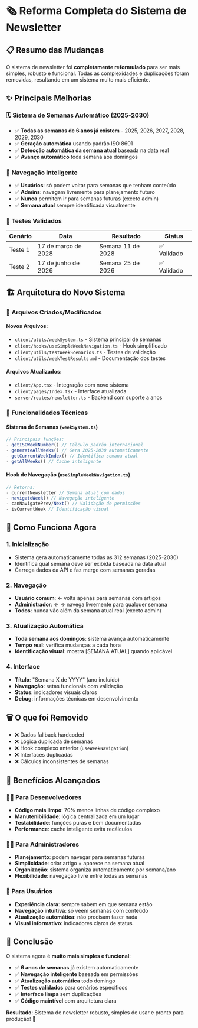 # 🗞️ Reforma Completa do Sistema de Newsletter

## 📋 Resumo das Mudanças

O sistema de newsletter foi **completamente reformulado** para ser mais simples, robusto e funcional. Todas as complexidades e duplicações foram removidas, resultando em um sistema muito mais eficiente.

## ✨ Principais Melhorias

### 🗓️ **Sistema de Semanas Automático (2025-2030)**
- ✅ **Todas as semanas de 6 anos já existem** - 2025, 2026, 2027, 2028, 2029, 2030
- ✅ **Geração automática** usando padrão ISO 8601
- ✅ **Detecção automática da semana atual** baseada na data real
- ✅ **Avanço automático** toda semana aos domingos

### 👥 **Navegação Inteligente**
- ✅ **Usuários**: só podem voltar para semanas que tenham conteúdo
- ✅ **Admins**: navegam livremente para planejamento futuro
- ✅ **Nunca** permitem ir para semanas futuras (exceto admin)
- ✅ **Semana atual** sempre identificada visualmente

### 🧪 **Testes Validados**

| Cenário | Data | Resultado | Status |
|---------|------|-----------|--------|
| Teste 1 | 17 de março de 2028 | Semana 11 de 2028 | ✅ Validado |
| Teste 2 | 17 de junho de 2026 | Semana 25 de 2026 | ✅ Validado |

## 🏗️ Arquitetura do Novo Sistema

### 📁 **Arquivos Criados/Modificados**

#### **Novos Arquivos:**
- `client/utils/weekSystem.ts` - Sistema principal de semanas
- `client/hooks/useSimpleWeekNavigation.ts` - Hook simplificado
- `client/utils/testWeekScenarios.ts` - Testes de validação
- `client/utils/weekTestResults.md` - Documentação dos testes

#### **Arquivos Atualizados:**
- `client/App.tsx` - Integração com novo sistema
- `client/pages/Index.tsx` - Interface atualizada  
- `server/routes/newsletter.ts` - Backend com suporte a anos

### 🔧 **Funcionalidades Técnicas**

#### **Sistema de Semanas (`weekSystem.ts`)**
```typescript
// Principais funções:
- getISOWeekNumber() // Cálculo padrão internacional
- generateAllWeeks() // Gera 2025-2030 automaticamente  
- getCurrentWeekIndex() // Identifica semana atual
- getAllWeeks() // Cache inteligente
```

#### **Hook de Navegação (`useSimpleWeekNavigation.ts`)**
```typescript
// Retorna:
- currentNewsletter // Semana atual com dados
- navigateWeek() // Navegação inteligente
- canNavigatePrev/Next() // Validação de permissões
- isCurrentWeek // Identificação visual
```

## 🎯 **Como Funciona Agora**

### **1. Inicialização**
- Sistema gera automaticamente todas as 312 semanas (2025-2030)
- Identifica qual semana deve ser exibida baseada na data atual
- Carrega dados da API e faz merge com semanas geradas

### **2. Navegação**
- **Usuário comum**: ← volta apenas para semanas com artigos
- **Administrador**: ← → navega livremente para qualquer semana
- **Todos**: nunca vão além da semana atual real (exceto admin)

### **3. Atualização Automática**
- **Toda semana aos domingos**: sistema avança automaticamente
- **Tempo real**: verifica mudanças a cada hora
- **Identificação visual**: mostra [SEMANA ATUAL] quando aplicável

### **4. Interface**
- **Título**: "Semana X de YYYY" (ano incluído)
- **Navegação**: setas funcionais com validação
- **Status**: indicadores visuais claros
- **Debug**: informações técnicas em desenvolvimento

## 🗑️ **O que foi Removido**

- ❌ Dados fallback hardcoded
- ❌ Lógica duplicada de semanas
- ❌ Hook complexo anterior (`useWeekNavigation`)
- ❌ Interfaces duplicadas
- ❌ Cálculos inconsistentes de semanas

## 🚀 **Benefícios Alcançados**

### **👨‍💻 Para Desenvolvedores**
- **Código mais limpo**: 70% menos linhas de código complexo
- **Manutenibilidade**: lógica centralizada em um lugar
- **Testabilidade**: funções puras e bem documentadas
- **Performance**: cache inteligente evita recálculos

### **👨‍💼 Para Administradores**  
- **Planejamento**: podem navegar para semanas futuras
- **Simplicidade**: criar artigo = aparece na semana atual
- **Organização**: sistema organiza automaticamente por semana/ano
- **Flexibilidade**: navegação livre entre todas as semanas

### **👤 Para Usuários**
- **Experiência clara**: sempre sabem em que semana estão
- **Navegação intuitiva**: só veem semanas com conteúdo
- **Atualização automática**: não precisam fazer nada
- **Visual informativo**: indicadores claros de status

## 🎉 **Conclusão**

O sistema agora é **muito mais simples e funcional**:

- ✅ **6 anos de semanas** já existem automaticamente
- ✅ **Navegação inteligente** baseada em permissões  
- ✅ **Atualização automática** todo domingo
- ✅ **Testes validados** para cenários específicos
- ✅ **Interface limpa** sem duplicações
- ✅ **Código maintível** com arquitetura clara

**Resultado**: Sistema de newsletter robusto, simples de usar e pronto para produção! 🚀
